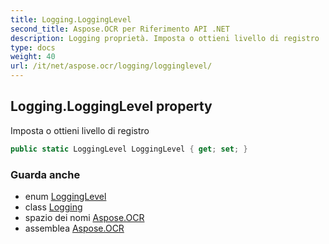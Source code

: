 ```yaml
---
title: Logging.LoggingLevel
second_title: Aspose.OCR per Riferimento API .NET
description: Logging proprietà. Imposta o ottieni livello di registro
type: docs
weight: 40
url: /it/net/aspose.ocr/logging/logginglevel/
---
```

## Logging.LoggingLevel property

Imposta o ottieni livello di registro

```csharp
public static LoggingLevel LoggingLevel { get; set; }
```

### Guarda anche

* enum [LoggingLevel](../../logginglevel/)
* class [Logging](../)
* spazio dei nomi [Aspose.OCR](../../logging/)
* assemblea [Aspose.OCR](../../../)


